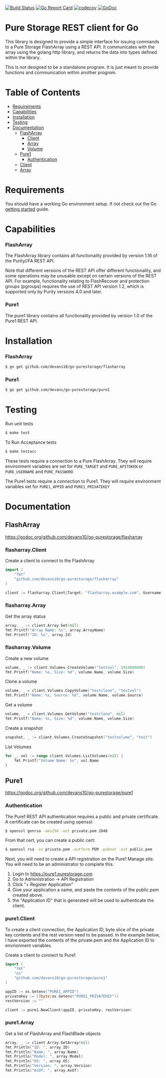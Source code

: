 [![Build Status](https://travis-ci.com/devans10/go-purestorage.svg?branch=master)](https://travis-ci.com/devans10/go-purestorage) [![Go Report Card](https://goreportcard.com/badge/github.com/devans10/go-purestorage)](https://goreportcard.com/report/github.com/devans10/go-purestorage) [![codecov](https://codecov.io/gh/devans10/go-purestorage/branch/master/graph/badge.svg)](https://codecov.io/gh/devans10/go-purestorage) [![GoDoc](https://godoc.org/github.com/devans10/go-purestorage?status.svg)](https://godoc.org/github.com/devans10/go-purestorage)

# Pure Storage REST client for Go
This library is designed to provide a simple interface for issuing commands to a Pure Storage FlashArray using a REST API. 
It communicates with the array using the golang http library, and returns the data into types defined within the library.

This is not designed to be a standalone program.  It is just meant to provide functions and communication within another progrom.

Table of Contents
=================

<!--ts-->
   * [Requirements](#Requirements)
   * [Capabilities](#Capabilities)
   * [Installation](#Installzation)
   * [Testing](#Testing)
   * [Documentation](#Documentation)
      * [FlashArray](#FlashArray)
         * [Client](#flasharray.Client)
         * [Array](#flasharray.Array)
         * [Volume](#flasharray.Volume)
      * [Pure1](#Pure1)
         * [Authentication](#Authentication)
	 * [Client](#pure1.Client)
	 * [Array](#pure1.Array)
	 
# Requirements
You should have a working Go environment setup.  If not check out the Go [getting started](http://golang.org/doc/install) guide.

# Capabilities

### FlashArray
The FlashArray library contains all functionality provided by version 1.16 of the Purity//FA REST API.

Note that different versions of the REST API offer different functionality, and some operations may be unusable except on certain 
versions of the REST API. For example, functionality relating to FlashRecover and protection groups (pgroups) requires the use of 
REST API version 1.2, which is supported only by Purity versions 4.0 and later.

### Pure1
The pure1 library contains all functionality provided by version 1.0 of the Pure1 REST API.

# Installation

### FlashArray
```sh
$ go get github.com/devans10/go-purestorage/flasharray
```
### Pure1
```sh
$ go get github.com/devans/go-purestorage/pure1
```

# Testing

Run unit tests
```sh
$ make test
```
To Run Acceptance tests
```sh
$ make testacc
```
These tests require a connection to a Pure FlashArray.  They will require environment variables are set for `PURE_TARGET` and `PURE_APITOKEN` or `PURE_USERNAME` and `PURE_PASSWORD`

The Pure1 tests require a connection to Pure1.  They will require environment variables set for `PURE1_APPID` and `PURE1_PRIVATEKEY`

# Documentation

## FlashArray
https://godoc.org/github.com/devans10/go-purestorage/flasharray

### flasharray.Client

Create a client to connect to the FlashArray
```go
import (
	"fmt"
	"github.com/devans10/go-purestorage/flasharray"
)

client := flasharray.Client{Target: "flasharray.example.com", Username: "pureuser", Password: "password", APIToken: nil, RestVersion: nil, UserAgent: nil, RequestKwargs: nil}
```

### flasharray.Array

Get the array status
```go
array, _ := client.Array.Get(nil)
fmt.Printf("Array Name: %s", array.ArrayName)
fmt.Printf("ID: %s", array.Id)
```

### flasharray.Volume

Create a new volume
```go
volume, _ := client.Volumes.CreateVolume("testvol", 1024000000)
fmt.Printf("Name: %s, Size: %d", volume.Name, volume.Size)
```

Clone a volume
```go
volume, _ = client.Volumes.CopyVolume("testclone", "testvol")
fmt.Printf("Name: %s, Source: %d", volume.Name, volume.Source)
```

Get a volume
```go
volume, _ = client.Volumes.GetVolume("testclone", nil)
fmt.Printf("Name: %s, Size: %d", volume.Name, volume.Size)
```

Create a snapshot
```go
snapshot, _ := client.Volumes.CreateSnapshot("testvolume", "test")
```

List Volumes
```go
for _, vol := range client.Volumes.ListVolumes(nil) {
	fmt.Printf("Volume Name: %s", vol.Name
}
```

## Pure1
https://godoc.org/github.com/devans10/go-purestorage/pure1

### Authentication
The Pure1 REST API authentication requires a public and private certificate.
A certificate can be created using openssl:
```sh
$ openssl genrsa -aes256 -out private.pem 2048
```

From that cert, you can create a public cert:
```sh
$ openssl rsa -in private.pem -outform PEM -pubout -out public.pem
```

Next, you will need to create a API registration on the Pure1 Manage site.  You will need to be an administrator to complete this.

1. Login to https://pure1.purestorage.com
2. Go to Administration -> API Registration
3. Click "+ Register Application"
4. Give your application a name, and paste the contents of the public.pem created above.
5. the "Application ID" that is generated will be used to authenticate the client.

### pure1.Client

To create a client connection, the Application ID, byte slice of the private key contents and the rest version need to be passed.  In the example below, I have exported the contents of the private.pem and the Application ID to envrionment variables.

Create a client to connect to Pure1
```go
import (
	"fmt"
	"os"
	"github.com/devans10/go-purestorage/pure1"
)

appID := os.Getenv("PURE1_APPID")
privateKey := []byte(os.Getenv("PURE1_PRIVATEKEY"))
restVersion := ""

client := pure1.NewClient(appID, privateKey, restVersion)
```

### pure1.Array
Get a list of FlashArray and FlashBlade objects
```go
array, _ := client.Array.GetArray(nil)
fmt.Println("ID: ", array.ID)
fmt.Println("Name: ", array.Name)
fmt.Println("Model: ", array.Model)
fmt.Println("OS: ", array.OS)
fmt.Println("Version: ", array.Version)
fmt.Println("AsOf: ", array.AsOf)
```



